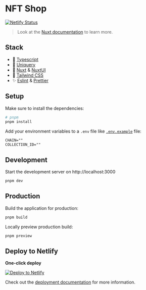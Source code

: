 # NFT Shop

[![Netlify Status](https://api.netlify.com/api/v1/badges/5688b1f8-4156-4870-9e37-5591e8436cff/deploy-status)](https://app.netlify.com/sites/stupendous-shop/deploys)

> Look at the [Nuxt documentation](https://nuxt.com/docs/getting-started/introduction) to learn more.

## Stack

- 🦾 [Typescript](https://www.typescriptlang.org/)
- 🚀 [Uniquery](https://github.com/kodadot/uniquery)
- 💚 [Nuxt](https://nuxt.com/) & [NuxtUI](https://ui.nuxt.com/)
- 🌊 [Tailwind CSS](https://tailwindcss.com/)
- ✨ [Eslint](https://eslint.org/) & [Prettier](https://prettier.io/)

## Setup

Make sure to install the dependencies:

```bash
# pnpm
pnpm install
```

Add your environment variables to a `.env` file like [`.env.example`](./.env.example) file:

```
CHAIN=""
COLLECTION_ID=""
```

## Development

Start the development server on http://localhost:3000

```bash
pnpm dev
```

## Production

Build the application for production:

```bash
pnpm build
```

Locally preview production build:

```bash
pnpm preview
```

## Deploy to Netlify

**One-click deploy**

[![Deploy to Netlify](https://www.netlify.com/img/deploy/button.svg)](https://app.netlify.com/start/deploy?repository=https://github.com/roiLeo/stupendous-shop)

Check out the [deployment documentation](https://nuxt.com/docs/getting-started/deployment) for more information.
